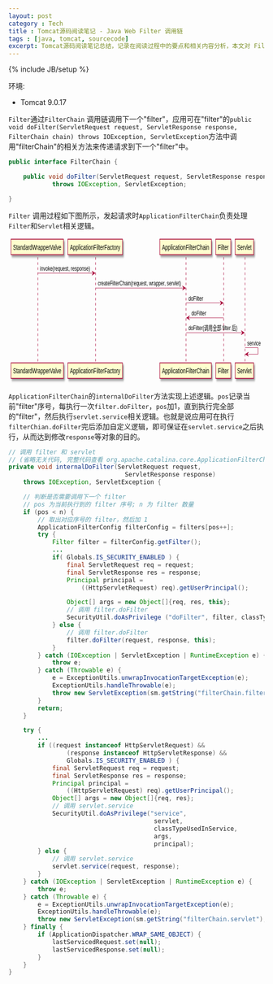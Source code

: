 ```yaml
---
layout: post
category : Tech
title : Tomcat源码阅读笔记 - Java Web Filter 调用链
tags : [java, tomcat, sourcecode]
excerpt: Tomcat源码阅读笔记总结，记录在阅读过程中的要点和相关内容分析，本文对 Filter 进行解析
---
```

{% include JB/setup %}

环境:

* Tomcat 9.0.17

`Filter`通过`FilterChain` 调用链调用下一个"filter"，应用可在"filter"的`public void doFilter(ServletRequest request, ServletResponse response,
            FilterChain chain) throws IOException, ServletException`方法中调用"filterChain"的相关方法来传递请求到下一个"filter"中。
```java
public interface FilterChain {

    public void doFilter(ServletRequest request, ServletResponse response)
            throws IOException, ServletException;

}
```

`Filter` 调用过程如下图所示，发起请求时`ApplicationFilterChain`负责处理`Filter`和`Servlet`相关逻辑。

<!-- ```plantuml
StandardWrapperValve -> ApplicationFilterFactory: invoke(request, response)
ApplicationFilterFactory -> ApplicationFilterChain: createFilterChain(request, wrapper, servlet)
ApplicationFilterChain -> Filter: doFilter
Filter -> ApplicationFilterChain: doFilter
ApplicationFilterChain -> Servlet: doFilter(调用全部 filter 后)
Servlet -> Servlet:service
```  -->
<!--?xml version="1.0" encoding="UTF-8" standalone="no"?--><svg xmlns="http://www.w3.org/2000/svg" xlink="http://www.w3.org/1999/xlink" contentscripttype="application/ecmascript" contentstyletype="text/css" height="287px" preserveAspectRatio="none" style="width:829px;height:287px;" version="1.1" viewBox="0 0 829 287" width="829px" zoomAndPan="magnify"><defs><filter height="300%" id="f1vs5839ij43wt" width="300%" x="-1" y="-1"><feGaussianBlur result="blurOut" stdDeviation="2.0"></feGaussianBlur><feColorMatrix in="blurOut" result="blurOut2" type="matrix" values="0 0 0 0 0 0 0 0 0 0 0 0 0 0 0 0 0 0 .4 0"></feColorMatrix><feOffset dx="4.0" dy="4.0" in="blurOut2" result="blurOut3"></feOffset><feBlend in="SourceGraphic" in2="blurOut3" mode="normal"></feBlend></filter></defs><g><line style="stroke: #A80036; stroke-width: 1.0; stroke-dasharray: 5.0,5.0;" x1="95" x2="95" y1="38.4883" y2="247.3516"></line><line style="stroke: #A80036; stroke-width: 1.0; stroke-dasharray: 5.0,5.0;" x1="282" x2="282" y1="38.4883" y2="247.3516"></line><line style="stroke: #A80036; stroke-width: 1.0; stroke-dasharray: 5.0,5.0;" x1="575" x2="575" y1="38.4883" y2="247.3516"></line><line style="stroke: #A80036; stroke-width: 1.0; stroke-dasharray: 5.0,5.0;" x1="697" x2="697" y1="38.4883" y2="247.3516"></line><line style="stroke: #A80036; stroke-width: 1.0; stroke-dasharray: 5.0,5.0;" x1="766" x2="766" y1="38.4883" y2="247.3516"></line><rect fill="#FEFECE" filter="url(#f1vs5839ij43wt)" height="30.4883" style="stroke: #A80036; stroke-width: 1.5;" width="170" x="8" y="3"></rect><text fill="#000000" font-family="sans-serif" font-size="14" lengthAdjust="spacingAndGlyphs" textLength="156" x="15" y="23.5352">StandardWrapperValve</text><rect fill="#FEFECE" filter="url(#f1vs5839ij43wt)" height="30.4883" style="stroke: #A80036; stroke-width: 1.5;" width="170" x="8" y="246.3516"></rect><text fill="#000000" font-family="sans-serif" font-size="14" lengthAdjust="spacingAndGlyphs" textLength="156" x="15" y="266.8867">StandardWrapperValve</text><rect fill="#FEFECE" filter="url(#f1vs5839ij43wt)" height="30.4883" style="stroke: #A80036; stroke-width: 1.5;" width="177" x="192" y="3"></rect><text fill="#000000" font-family="sans-serif" font-size="14" lengthAdjust="spacingAndGlyphs" textLength="163" x="199" y="23.5352">ApplicationFilterFactory</text><rect fill="#FEFECE" filter="url(#f1vs5839ij43wt)" height="30.4883" style="stroke: #A80036; stroke-width: 1.5;" width="177" x="192" y="246.3516"></rect><text fill="#000000" font-family="sans-serif" font-size="14" lengthAdjust="spacingAndGlyphs" textLength="163" x="199" y="266.8867">ApplicationFilterFactory</text><rect fill="#FEFECE" filter="url(#f1vs5839ij43wt)" height="30.4883" style="stroke: #A80036; stroke-width: 1.5;" width="167" x="490" y="3"></rect><text fill="#000000" font-family="sans-serif" font-size="14" lengthAdjust="spacingAndGlyphs" textLength="153" x="497" y="23.5352">ApplicationFilterChain</text><rect fill="#FEFECE" filter="url(#f1vs5839ij43wt)" height="30.4883" style="stroke: #A80036; stroke-width: 1.5;" width="167" x="490" y="246.3516"></rect><text fill="#000000" font-family="sans-serif" font-size="14" lengthAdjust="spacingAndGlyphs" textLength="153" x="497" y="266.8867">ApplicationFilterChain</text><rect fill="#FEFECE" filter="url(#f1vs5839ij43wt)" height="30.4883" style="stroke: #A80036; stroke-width: 1.5;" width="49" x="671" y="3"></rect><text fill="#000000" font-family="sans-serif" font-size="14" lengthAdjust="spacingAndGlyphs" textLength="35" x="678" y="23.5352">Filter</text><rect fill="#FEFECE" filter="url(#f1vs5839ij43wt)" height="30.4883" style="stroke: #A80036; stroke-width: 1.5;" width="49" x="671" y="246.3516"></rect><text fill="#000000" font-family="sans-serif" font-size="14" lengthAdjust="spacingAndGlyphs" textLength="35" x="678" y="266.8867">Filter</text><rect fill="#FEFECE" filter="url(#f1vs5839ij43wt)" height="30.4883" style="stroke: #A80036; stroke-width: 1.5;" width="60" x="734" y="3"></rect><text fill="#000000" font-family="sans-serif" font-size="14" lengthAdjust="spacingAndGlyphs" textLength="46" x="741" y="23.5352">Servlet</text><rect fill="#FEFECE" filter="url(#f1vs5839ij43wt)" height="30.4883" style="stroke: #A80036; stroke-width: 1.5;" width="60" x="734" y="246.3516"></rect><text fill="#000000" font-family="sans-serif" font-size="14" lengthAdjust="spacingAndGlyphs" textLength="46" x="741" y="266.8867">Servlet</text><polygon fill="#A80036" points="270.5,65.7988,280.5,69.7988,270.5,73.7988,274.5,69.7988" style="stroke: #A80036; stroke-width: 1.0;"></polygon><line style="stroke: #A80036; stroke-width: 1.0;" x1="95" x2="276.5" y1="69.7988" y2="69.7988"></line><text fill="#000000" font-family="sans-serif" font-size="13" lengthAdjust="spacingAndGlyphs" textLength="162" x="102" y="65.0566">invoke(request, response)</text><polygon fill="#A80036" points="563.5,95.1094,573.5,99.1094,563.5,103.1094,567.5,99.1094" style="stroke: #A80036; stroke-width: 1.0;"></polygon><line style="stroke: #A80036; stroke-width: 1.0;" x1="282.5" x2="569.5" y1="99.1094" y2="99.1094"></line><text fill="#000000" font-family="sans-serif" font-size="13" lengthAdjust="spacingAndGlyphs" textLength="269" x="289.5" y="94.3672">createFilterChain(request, wrapper, servlet)</text><polygon fill="#A80036" points="685.5,124.4199,695.5,128.4199,685.5,132.4199,689.5,128.4199" style="stroke: #A80036; stroke-width: 1.0;"></polygon><line style="stroke: #A80036; stroke-width: 1.0;" x1="575.5" x2="691.5" y1="128.4199" y2="128.4199"></line><text fill="#000000" font-family="sans-serif" font-size="13" lengthAdjust="spacingAndGlyphs" textLength="48" x="582.5" y="123.6777">doFilter</text><polygon fill="#A80036" points="586.5,153.7305,576.5,157.7305,586.5,161.7305,582.5,157.7305" style="stroke: #A80036; stroke-width: 1.0;"></polygon><line style="stroke: #A80036; stroke-width: 1.0;" x1="580.5" x2="696.5" y1="157.7305" y2="157.7305"></line><text fill="#000000" font-family="sans-serif" font-size="13" lengthAdjust="spacingAndGlyphs" textLength="48" x="592.5" y="152.9883">doFilter</text><polygon fill="#A80036" points="754,183.041,764,187.041,754,191.041,758,187.041" style="stroke: #A80036; stroke-width: 1.0;"></polygon><line style="stroke: #A80036; stroke-width: 1.0;" x1="575.5" x2="760" y1="187.041" y2="187.041"></line><text fill="#000000" font-family="sans-serif" font-size="13" lengthAdjust="spacingAndGlyphs" textLength="159" x="582.5" y="182.2988">doFilter(调用全部 filter 后)</text><line style="stroke: #A80036; stroke-width: 1.0;" x1="766" x2="808" y1="216.3516" y2="216.3516"></line><line style="stroke: #A80036; stroke-width: 1.0;" x1="808" x2="808" y1="216.3516" y2="229.3516"></line><line style="stroke: #A80036; stroke-width: 1.0;" x1="767" x2="808" y1="229.3516" y2="229.3516"></line><polygon fill="#A80036" points="777,225.3516,767,229.3516,777,233.3516,773,229.3516" style="stroke: #A80036; stroke-width: 1.0;"></polygon><text fill="#000000" font-family="sans-serif" font-size="13" lengthAdjust="spacingAndGlyphs" textLength="44" x="773" y="211.6094">service</text></g></svg>



`ApplicationFilterChain`的`internalDoFilter`方法实现上述逻辑。`pos`记录当前"filter"序号，每执行一次`filter.doFilter`，`pos`加1，直到执行完全部的"filter"，然后执行`servlet.service`相关逻辑。也就是说应用可在执行`filterChian.doFilter`完后添加自定义逻辑，即可保证在`servlet.service`之后执行，从而达到修改`response`等对象的目的。

```java
// 调用 filter 和 servlet
// (省略无关代码, 完整代码查看 org.apache.catalina.core.ApplicationFilterChain)
private void internalDoFilter(ServletRequest request,
                                ServletResponse response)
    throws IOException, ServletException {

    // 判断是否需要调用下一个 filter
    // pos 为当前执行到的 filter 序号; n 为 filter 数量
    if (pos < n) {
        // 取出对应序号的 filter，然后加 1
        ApplicationFilterConfig filterConfig = filters[pos++];
        try {
            Filter filter = filterConfig.getFilter();
            ...
            if( Globals.IS_SECURITY_ENABLED ) {
                final ServletRequest req = request;
                final ServletResponse res = response;
                Principal principal =
                    ((HttpServletRequest) req).getUserPrincipal();

                Object[] args = new Object[]{req, res, this};
                // 调用 filter.doFilter
                SecurityUtil.doAsPrivilege ("doFilter", filter, classType, args, principal);
            } else {
                // 调用 filter.doFilter
                filter.doFilter(request, response, this);
            }
        } catch (IOException | ServletException | RuntimeException e) {
            throw e;
        } catch (Throwable e) {
            e = ExceptionUtils.unwrapInvocationTargetException(e);
            ExceptionUtils.handleThrowable(e);
            throw new ServletException(sm.getString("filterChain.filter"), e);
        }
        return;
    }

    try {
        ...
        if ((request instanceof HttpServletRequest) &&
                (response instanceof HttpServletResponse) &&
                Globals.IS_SECURITY_ENABLED ) {
            final ServletRequest req = request;
            final ServletResponse res = response;
            Principal principal =
                ((HttpServletRequest) req).getUserPrincipal();
            Object[] args = new Object[]{req, res};
            // 调用 servlet.service
            SecurityUtil.doAsPrivilege("service",
                                        servlet,
                                        classTypeUsedInService,
                                        args,
                                        principal);
        } else {
            // 调用 servlet.service
            servlet.service(request, response);
        }
    } catch (IOException | ServletException | RuntimeException e) {
        throw e;
    } catch (Throwable e) {
        e = ExceptionUtils.unwrapInvocationTargetException(e);
        ExceptionUtils.handleThrowable(e);
        throw new ServletException(sm.getString("filterChain.servlet"), e);
    } finally {
        if (ApplicationDispatcher.WRAP_SAME_OBJECT) {
            lastServicedRequest.set(null);
            lastServicedResponse.set(null);
        }
    }
}
```